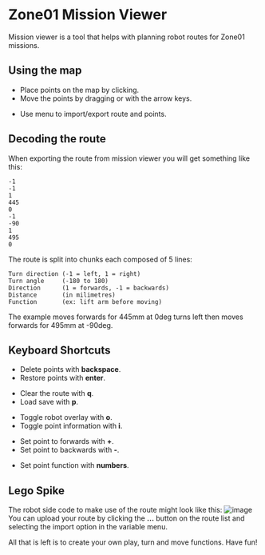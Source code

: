 # Zone01 Mission Viewer
Mission viewer is a tool that helps with planning robot routes for Zone01 missions.

## Using the map
- Place points on the map by clicking.
- Move the points by dragging or with the arrow keys.

* Use menu to import/export route and points.

## Decoding the route
When exporting the route from mission viewer you will get something like this:
```
-1
-1
1
445
0
-1
-90
1
495
0
```
The route is split into chunks each composed of 5 lines:
```
Turn direction (-1 = left, 1 = right)
Turn angle     (-180 to 180)
Direction      (1 = forwards, -1 = backwards)
Distance       (in milimetres)
Function       (ex: lift arm before moving)
```
The example moves forwards for 445mm at 0deg turns left then moves forwards for 495mm at -90deg.

## Keyboard Shortcuts
* Delete points with **backspace**.
* Restore points with **enter**.

-  Clear the route with **q**.
-  Load save with **p**.

* Toggle robot overlay with **o**.
* Toggle point information with **i**.

- Set point to forwards with **+**.
- Set point to backwards with **-**.

* Set point function with **numbers**.

## Lego Spike
The robot side code to make use of the route might look like this:
![image](https://github.com/user-attachments/assets/09cb1a38-c081-41fe-8043-098c1531fdda)
You can upload your route by clicking the **...** button on the route list and selecting the import option in the variable menu.

All that is left is to create your own play, turn and move functions. Have fun!
